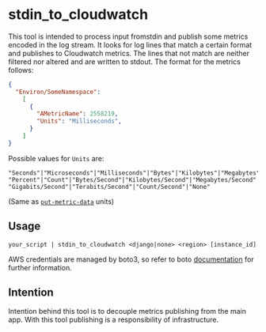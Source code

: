 # stdin_to_cloudwatch
This tool is intended to process input fromstdin and publish some metrics encoded in the log stream.
It looks for log lines that match a certain format and publishes to Cloudwatch metrics. The lines that not match are neither
filtered nor altered and are written to stdout.
The format for the metrics follows:
```json
{
  "Environ/SomeNamespace": 
    [
      {
        "AMetricName": 2558219, 
        "Units": "Milliseconds",
      }
    ]
}
```

Possible values for `Units` are:
```
"Seconds"|"Microseconds"|"Milliseconds"|"Bytes"|"Kilobytes"|"Megabytes"|"Gigabytes"|"Terabytes"|"Bits"|"Kilobits"|"Megabits"|"Gigabits"|"Terabits"|
"Percent"|"Count"|"Bytes/Second"|"Kilobytes/Second"|"Megabytes/Second"|"Gigabytes/Second"|"Terabytes/Second"|"Bits/Second"|"Kilobits/Second"|"Megabits/Second"|
"Gigabits/Second"|"Terabits/Second"|"Count/Second"|"None"
```

(Same as [`put-metric-data`](https://docs.aws.amazon.com/cli/latest/reference/cloudwatch/put-metric-data.html) units) 

## Usage
```
your_script | stdin_to_cloudwatch <django|none> <region> [instance_id]
```

AWS credentials are managed by boto3, so refer to boto [documentation](https://boto3.amazonaws.com/v1/documentation/api/latest/guide/quickstart.html#configuration) for further information.
## Intention
Intention behind this tool is to decouple metrics publishing from the main app. With this tool publishing is a responsibility of infrastructure.
